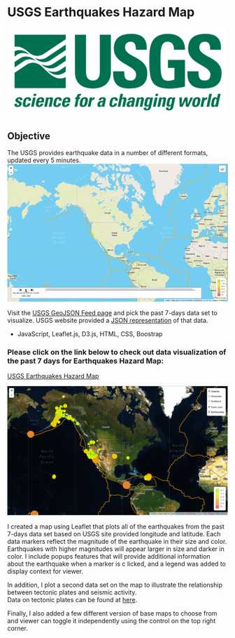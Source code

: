 # USGS Earthquakes Hazard Map

![alt text](https://raw.githubusercontent.com/Donthave1/USGS-Earthquakes-Hazard-Map/master/static/images/1-Logo.png "logo")

## Objective
The USGS provides earthquake data in a number of different formats, updated every 5 minutes. 
![alt text](https://raw.githubusercontent.com/Donthave1/USGS-Earthquakes-Hazard-Map/master/static/images/6-Time_Keeps_On_Ticking.gif "update-map")

Visit the [USGS GeoJSON Feed page](https://earthquake.usgs.gov/earthquakes/feed/v1.0/geojson.php) and pick the past 7-days data set to visualize. USGS website provided a [JSON representation](https://earthquake.usgs.gov/earthquakes/feed/v1.0/summary/all_week.geojson) of that data.



* JavaScript, Leaflet.js, D3.js, HTML, CSS, Boostrap

### Please click on the link below to check out data visualization of the past 7 days for Earthquakes Hazard Map:
[USGS Earthquakes Hazard Map]()


![alt text](https://raw.githubusercontent.com/Donthave1/USGS-Earthquakes-Hazard-Map/master/static/images/5-Advanced.png "final")

I created a map using Leaflet that plots all of the earthquakes from the past 7-days data set based on USGS site provided longitude and latitude.
Each data markers reflect the magnitude of the earthquake in their size and color. Earthquakes with higher magnitudes will appear larger in size and darker in color.
I include popups features that will provide additional information about the earthquake when a marker is c licked, and a legend was added to display context for viewer.

In addition, I plot a second data set on the map to illustrate the relationship between tectonic plates and seismic activity.  
Data on tectonic plates can be found at [here](https://github.com/fraxen/tectonicplates).

Finally, I also added a few different version of base maps to choose from and viewer can toggle it independently using the control on the top right corner.


